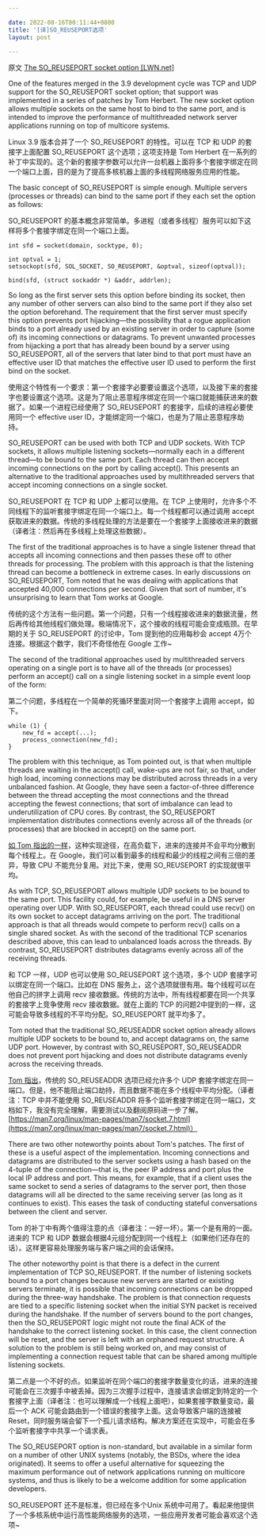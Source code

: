 ```yaml
---

date: 2022-08-16T00:11:44+0800
title: '[译]SO_REUSEPORT选项'
layout: post

---
```


原文 [The SO_REUSEPORT socket option [LWN.net]](https://lwn.net/Articles/542629/)

<!--more-->

One of the features merged in the 3.9 development cycle was TCP and UDP support for the SO_REUSEPORT socket option; that support was implemented in a series of patches by Tom Herbert. The new socket option allows multiple sockets on the same host to bind to the same port, and is intended to improve the performance of multithreaded network server applications running on top of multicore systems.

Linux 3.9 版本合并了一个 SO_REUSEPORT 的特性。可以在 TCP 和 UDP 的套接字上面配置 SO_REUSEPORT 这个选项；这项支持是 Tom Herbert 在一系列的补丁中实现的。这个新的套接字参数可以允许一台机器上面将多个套接字绑定在同一个端口上面，目的是为了提高多核机器上面的多线程网络服务应用的性能。

The basic concept of SO_REUSEPORT is simple enough. Multiple servers (processes or threads) can bind to the same port if they each set the option as follows:

SO_REUSEPORT 的基本概念非常简单。多进程（或者多线程）服务可以如下这样将多个套接字绑定在同一个端口上面。

    int sfd = socket(domain, socktype, 0);

    int optval = 1;
    setsockopt(sfd, SOL_SOCKET, SO_REUSEPORT, &optval, sizeof(optval));

    bind(sfd, (struct sockaddr *) &addr, addrlen);

So long as the first server sets this option before binding its socket, then any number of other servers can also bind to the same port if they also set the option beforehand. The requirement that the first server must specify this option prevents port hijacking—the possibility that a rogue application binds to a port already used by an existing server in order to capture (some of) its incoming connections or datagrams. To prevent unwanted processes from hijacking a port that has already been bound by a server using SO_REUSEPORT, all of the servers that later bind to that port must have an effective user ID that matches the effective user ID used to perform the first bind on the socket.

使用这个特性有一个要求：第一个套接字必要要设置这个选项，以及接下来的套接字也要设置这个选项。这是为了阻止恶意程序绑定在同一个端口就能捕获进来的数据了。如果一个进程已经使用了 SO_REUSEPORT 的套接字，后续的进程必要使用同一个 effective user ID，才能绑定同一个端口，也是为了阻止恶意程序劫持。

SO_REUSEPORT can be used with both TCP and UDP sockets. With TCP sockets, it allows multiple listening sockets—normally each in a different thread—to be bound to the same port. Each thread can then accept incoming connections on the port by calling accept(). This presents an alternative to the traditional approaches used by multithreaded servers that accept incoming connections on a single socket.

SO_REUSEPORT 在 TCP 和 UDP 上都可以使用。在 TCP 上使用时，允许多个不同线程下的监听套接字绑定在同一个端口上。每一个线程都可以通过调用 accept 获取进来的数据。传统的多线程处理的方法是要在一个套接字上面接收进来的数据（译者注：然后再在多线程上处理这些数据）。

The first of the traditional approaches is to have a single listener thread that accepts all incoming connections and then passes these off to other threads for processing. The problem with this approach is that the listening thread can become a bottleneck in extreme cases. In early discussions on SO_REUSEPORT, Tom noted that he was dealing with applications that accepted 40,000 connections per second. Given that sort of number, it's unsurprising to learn that Tom works at Google.

传统的这个方法有一些问题。第一个问题，只有一个线程接收进来的数据流量，然后再传给其他线程们做处理。极端情况下，这个接收的线程可能会变成瓶颈。在早期的关于 SO_REUSEPORT 的讨论中，Tom 提到他的应用每秒会 accept 4万个连接。根据这个数字，我们不奇怪他在 Google 工作~

The second of the traditional approaches used by multithreaded servers operating on a single port is to have all of the threads (or processes) perform an accept() call on a single listening socket in a simple event loop of the form:

第二个问题，多线程在一个简单的死循环里面对同一个套接字上调用 accept，如下。

    while (1) {
        new_fd = accept(...);
        process_connection(new_fd);
    }

The problem with this technique, as Tom pointed out, is that when multiple threads are waiting in the accept() call, wake-ups are not fair, so that, under high load, incoming connections may be distributed across threads in a very unbalanced fashion. At Google, they have seen a factor-of-three difference between the thread accepting the most connections and the thread accepting the fewest connections; that sort of imbalance can lead to underutilization of CPU cores. By contrast, the SO_REUSEPORT implementation distributes connections evenly across all of the threads (or processes) that are blocked in accept() on the same port.

[如 Tom 指出的一样](https://lwn.net/Articles/542718/)，这种实现途径，在高负载下，进来的连接并不会平均分散到每个线程上。在 Google，我们可以看到最多的线程和最少的线程之间有三倍的差异，导致 CPU 不能充分复用。对比下来，使用 SO_REUSEPORT 的实现就很平均。

As with TCP, SO_REUSEPORT allows multiple UDP sockets to be bound to the same port. This facility could, for example, be useful in a DNS server operating over UDP. With SO_REUSEPORT, each thread could use recv() on its own socket to accept datagrams arriving on the port. The traditional approach is that all threads would compete to perform recv() calls on a single shared socket. As with the second of the traditional TCP scenarios described above, this can lead to unbalanced loads across the threads. By contrast, SO_REUSEPORT distributes datagrams evenly across all of the receiving threads.

和 TCP 一样，UDP 也可以使用 SO_REUSEPORT 这个选项，多个 UDP 套接字可以绑定在同一个端口。比如在 DNS 服务上，这个选项就很有用。每个线程可以在他自己的拼字上调用 recv 接收数据。传统的方法中，所有线程都要在同一个共享的套接字上竞争使用 recv 接收数据。就在上面的 TCP 的问题2中提到的一样，这可能会导致多线程的不平均分配。SO_REUSEPORT 就平均多了。

Tom noted that the traditional SO_REUSEADDR socket option already allows multiple UDP sockets to be bound to, and accept datagrams on, the same UDP port. However, by contrast with SO_REUSEPORT, SO_REUSEADDR does not prevent port hijacking and does not distribute datagrams evenly across the receiving threads.

[Tom 指出](https://lwn.net/Articles/542728/)，传统的 SO_REUSEADDR 选项已经允许多个 UDP 套接字绑定在同一端口。但是，他不能阻止端口劫持，而且数据不能在多个线程中平均分配。（译者注：TCP 中并不能使用 SO_REUSEADDR 将多个监听套接字绑定在同一端口，文档如下，我没有完全理解，需要测试以及翻阅原码进一步了解。[https://man7.org/linux/man-pages/man7/socket.7.html](https://man7.org/linux/man-pages/man7/socket.7.html)）

There are two other noteworthy points about Tom's patches. The first of these is a useful aspect of the implementation. Incoming connections and datagrams are distributed to the server sockets using a hash based on the 4-tuple of the connection—that is, the peer IP address and port plus the local IP address and port. This means, for example, that if a client uses the same socket to send a series of datagrams to the server port, then those datagrams will all be directed to the same receiving server (as long as it continues to exist). This eases the task of conducting stateful conversations between the client and server.

Tom 的补丁中有两个值得注意的点（译者注：一好一坏）。第一个是有用的一面。进来的 TCP 和 UDP 数据会根据4元组分配到同一个线程上（如果他们还存在的话）。这样更容易处理服务端与客户端之间的会话保持。

The other noteworthy point is that there is a defect in the current implementation of TCP SO_REUSEPORT. If the number of listening sockets bound to a port changes because new servers are started or existing servers terminate, it is possible that incoming connections can be dropped during the three-way handshake. The problem is that connection requests are tied to a specific listening socket when the initial SYN packet is received during the handshake. If the number of servers bound to the port changes, then the SO_REUSEPORT logic might not route the final ACK of the handshake to the correct listening socket. In this case, the client connection will be reset, and the server is left with an orphaned request structure. A solution to the problem is still being worked on, and may consist of implementing a connection request table that can be shared among multiple listening sockets.

第二点是一个不好的点。如果监听在同个端口的套接字数量变化的话，进来的连接可能会在三次握手中被丢掉。因为三次握手过程中，连接请求会绑定到特定的一个套接字上面（译者注：也可以理解成一个线程上面吧），如果套接字数量变动，最后一个 ACK 可能会路由到一个错误的套接字上面。这会导致客户端的连接被 Reset，同时服务端会留下一个孤儿请求结构。解决方案还在实现中，可能会在多个监听套接字中共享一个请求表。

The SO_REUSEPORT option is non-standard, but available in a similar form on a number of other UNIX systems (notably, the BSDs, where the idea originated). It seems to offer a useful alternative for squeezing the maximum performance out of network applications running on multicore systems, and thus is likely to be a welcome addition for some application developers.

SO_REUSEPORT 还不是标准，但已经在多个Unix 系统中可用了。看起来他提供了一个多核系统中运行高性能网络服务的选项，一些应用开发者可能会喜欢这个选项~
